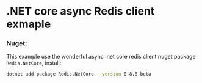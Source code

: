 # .NET core async Redis client exmaple
### Nuget:
This example use the wonderful async .net core redis client nuget package `Redis.NetCore`, install:
```bash
dotnet add package Redis.NetCore --version 0.8.8-beta
```
